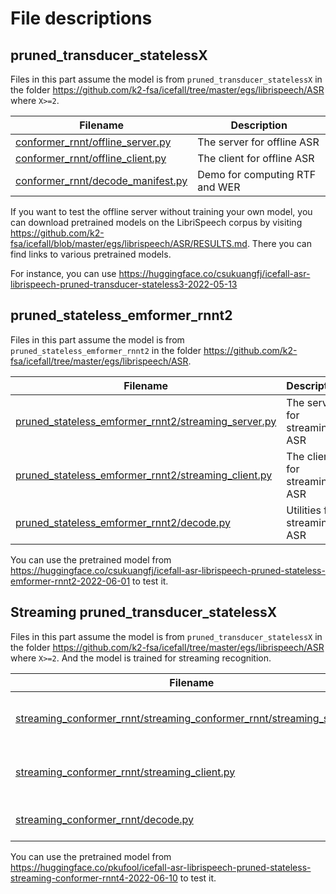 # File descriptions

## pruned_transducer_statelessX

Files in this part assume the model is from `pruned_transducer_statelessX` in
the folder <https://github.com/k2-fsa/icefall/tree/master/egs/librispeech/ASR>
where `X>=2`.

| Filename | Description |
|----------|-------------|
| [conformer_rnnt/offline_server.py](./conformer_rnnt/offline_server.py) | The server for offline ASR |
| [conformer_rnnt/offline_client.py](./conformer/offline_client.py) | The client for offline ASR |
| [conformer_rnnt/decode_manifest.py](./conformer_rnnt/decode_manifest.py) | Demo for computing RTF and WER|

If you want to test the offline server without training your own model, you
can download pretrained models on the LibriSpeech corpus by visiting
<https://github.com/k2-fsa/icefall/blob/master/egs/librispeech/ASR/RESULTS.md>.
There you can find links to various pretrained models.

For instance, you can use <https://huggingface.co/csukuangfj/icefall-asr-librispeech-pruned-transducer-stateless3-2022-05-13>

## pruned_stateless_emformer_rnnt2

Files in this part assume the model is from `pruned_stateless_emformer_rnnt2` in
the folder <https://github.com/k2-fsa/icefall/tree/master/egs/librispeech/ASR>.

| Filename | Description |
|----------|-------------|
| [pruned_stateless_emformer_rnnt2/streaming_server.py](./pruned_stateless_emformer_rnnt2/streaming_server.py) | The server for streaming ASR |
| [pruned_stateless_emformer_rnnt2/streaming_client.py](./pruned_stateless_emformer_rnnt2/streaming_client.py) | The client for streaming ASR |
| [pruned_stateless_emformer_rnnt2/decode.py](./pruned_stateless_emformer_rnnt2/decode.py) | Utilities for streaming ASR|

You can use the pretrained model from
<https://huggingface.co/csukuangfj/icefall-asr-librispeech-pruned-stateless-emformer-rnnt2-2022-06-01>
to test it.

## Streaming pruned_transducer_statelessX

Files in this part assume the model is from `pruned_transducer_statelessX` in
the folder <https://github.com/k2-fsa/icefall/tree/master/egs/librispeech/ASR>
where `X>=2`. And the model is trained for streaming recognition.

| Filename | Description |
|----------|-------------|
| [streaming_conformer_rnnt/streaming_conformer_rnnt/streaming_server.py](./streaming_conformer_rnnt/streaming_server.py) | The server for streaming ASR |
| [streaming_conformer_rnnt/streaming_client.py](./streaming_conformer_rnnt/streaming_client.py) | The client for streaming ASR |
| [streaming_conformer_rnnt/decode.py](./streaming_conformer_rnnt/decode.py) | Utilities for streaming ASR|

You can use the pretrained model from
<https://huggingface.co/pkufool/icefall-asr-librispeech-pruned-stateless-streaming-conformer-rnnt4-2022-06-10>
to test it.
